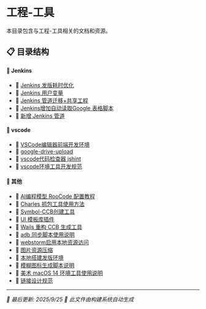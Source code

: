 # 工程-工具

本目录包含与工程-工具相关的文档和资源。

## 📋 目录结构


#### 📁 Jenkins

  - 📝 [Jenkins 发版耗时优化](%E5%B7%A5%E7%A8%8B-%E5%B7%A5%E5%85%B7/Jenkins/Jenkins%20%E5%8F%91%E7%89%88%E8%80%97%E6%97%B6%E4%BC%98%E5%8C%96)
  - 📝 [Jenkins 用户变量](%E5%B7%A5%E7%A8%8B-%E5%B7%A5%E5%85%B7/Jenkins/Jenkins%20%E7%94%A8%E6%88%B7%E5%8F%98%E9%87%8F)
  - 📝 [Jenkins 管道迁移+共享工程](%E5%B7%A5%E7%A8%8B-%E5%B7%A5%E5%85%B7/Jenkins/Jenkins%20%E7%AE%A1%E9%81%93%E8%BF%81%E7%A7%BB%2B%E5%85%B1%E4%BA%AB%E5%B7%A5%E7%A8%8B)
  - 📝 [Jenkins增加自动读取Google 表格脚本](%E5%B7%A5%E7%A8%8B-%E5%B7%A5%E5%85%B7/Jenkins/Jenkins%E5%A2%9E%E5%8A%A0%E8%87%AA%E5%8A%A8%E8%AF%BB%E5%8F%96Google%20%E8%A1%A8%E6%A0%BC%E8%84%9A%E6%9C%AC)
  - 📝 [新增 Jenkins 管道](%E5%B7%A5%E7%A8%8B-%E5%B7%A5%E5%85%B7/Jenkins/%E6%96%B0%E5%A2%9E%20Jenkins%20%E7%AE%A1%E9%81%93)


#### 📁 vscode

  - 📝 [VSCode编辑器前端开发环境](%E5%B7%A5%E7%A8%8B-%E5%B7%A5%E5%85%B7/vscode/VSCode%E7%BC%96%E8%BE%91%E5%99%A8%E5%89%8D%E7%AB%AF%E5%BC%80%E5%8F%91%E7%8E%AF%E5%A2%83)
  - 📝 [google-drive-upload](%E5%B7%A5%E7%A8%8B-%E5%B7%A5%E5%85%B7/vscode/google-drive-upload)
  - 📝 [vscode代码检查器 jshint](%E5%B7%A5%E7%A8%8B-%E5%B7%A5%E5%85%B7/vscode/vscode%E4%BB%A3%E7%A0%81%E6%A3%80%E6%9F%A5%E5%99%A8%20jshint)
  - 📝 [vscode环境工具开发规范](%E5%B7%A5%E7%A8%8B-%E5%B7%A5%E5%85%B7/vscode/vscode%E7%8E%AF%E5%A2%83%E5%B7%A5%E5%85%B7%E5%BC%80%E5%8F%91%E8%A7%84%E8%8C%83)


#### 📝 其他

- 📝 [AI编程模型 RooCode 配置教程](AI%E7%BC%96%E7%A8%8B%E6%A8%A1%E5%9E%8B%20RooCode%20%E9%85%8D%E7%BD%AE%E6%95%99%E7%A8%8B)
- 📝 [Charles 抓包工具使用方法](Charles%20%E6%8A%93%E5%8C%85%E5%B7%A5%E5%85%B7%E4%BD%BF%E7%94%A8%E6%96%B9%E6%B3%95)
- 📝 [Symbol-CCB创建工具](Symbol-CCB%E5%88%9B%E5%BB%BA%E5%B7%A5%E5%85%B7)
- 📝 [UI 模板库插件](UI%20%E6%A8%A1%E6%9D%BF%E5%BA%93%E6%8F%92%E4%BB%B6)
- 📝 [Wails 重构 CCB 生成工具](Wails%20%E9%87%8D%E6%9E%84%20CCB%20%E7%94%9F%E6%88%90%E5%B7%A5%E5%85%B7)
- 📝 [adb 同步脚本使用说明](adb%20%E5%90%8C%E6%AD%A5%E8%84%9A%E6%9C%AC%E4%BD%BF%E7%94%A8%E8%AF%B4%E6%98%8E)
- 📝 [webstorm启用本地资源访问](webstorm%E5%90%AF%E7%94%A8%E6%9C%AC%E5%9C%B0%E8%B5%84%E6%BA%90%E8%AE%BF%E9%97%AE)
- 📝 [图片资源压缩](%E5%9B%BE%E7%89%87%E8%B5%84%E6%BA%90%E5%8E%8B%E7%BC%A9)
- 📝 [本地搭建发版环境](%E6%9C%AC%E5%9C%B0%E6%90%AD%E5%BB%BA%E5%8F%91%E7%89%88%E7%8E%AF%E5%A2%83)
- 📝 [模糊图标生成脚本说明](%E6%A8%A1%E7%B3%8A%E5%9B%BE%E6%A0%87%E7%94%9F%E6%88%90%E8%84%9A%E6%9C%AC%E8%AF%B4%E6%98%8E)
- 📝 [美术 macOS 14 环境工具使用说明](%E7%BE%8E%E6%9C%AF%20macOS%2014%20%E7%8E%AF%E5%A2%83%E5%B7%A5%E5%85%B7%E4%BD%BF%E7%94%A8%E8%AF%B4%E6%98%8E)
- 📝 [链接设计规范](%E9%93%BE%E6%8E%A5%E8%AE%BE%E8%AE%A1%E8%A7%84%E8%8C%83)


---

*📅 最后更新: 2025/9/25*
*🤖 此文件由构建系统自动生成*
